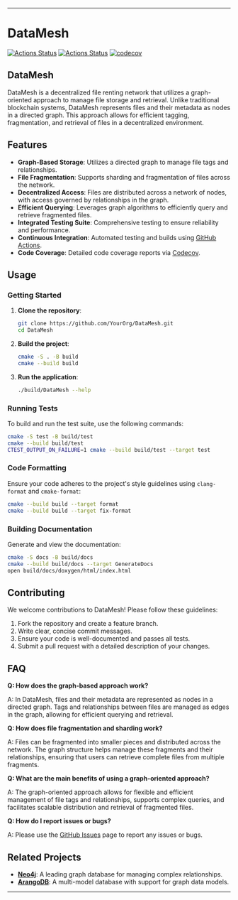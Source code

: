 
---

# DataMesh

[![Actions Status](https://github.com/riken127/DataMesh/workflows/Build/badge.svg)](https://github.com/riken127/data-mesh/actions)
[![Actions Status](https://github.com/riken127/DataMesh/workflows/CodeQuality/badge.svg)](https://github.com/riken127/data-mesh/actions)
[![codecov](https://codecov.io/gh/YourOrg/DataMesh/branch/main/graph/badge.svg)](https://codecov.io/gh/riken127/DataMesh)

## DataMesh

DataMesh is a decentralized file renting network that utilizes a graph-oriented approach to manage file storage and retrieval. Unlike traditional blockchain systems, DataMesh represents files and their metadata as nodes in a directed graph. This approach allows for efficient tagging, fragmentation, and retrieval of files in a decentralized environment.

## Features

- **Graph-Based Storage**: Utilizes a directed graph to manage file tags and relationships.
- **File Fragmentation**: Supports sharding and fragmentation of files across the network.
- **Decentralized Access**: Files are distributed across a network of nodes, with access governed by relationships in the graph.
- **Efficient Querying**: Leverages graph algorithms to efficiently query and retrieve fragmented files.
- **Integrated Testing Suite**: Comprehensive testing to ensure reliability and performance.
- **Continuous Integration**: Automated testing and builds using [GitHub Actions](https://help.github.com/en/actions/).
- **Code Coverage**: Detailed code coverage reports via [Codecov](https://codecov.io).

## Usage

### Getting Started

1. **Clone the repository**:
   ```bash
   git clone https://github.com/YourOrg/DataMesh.git
   cd DataMesh
   ```

2. **Build the project**:
   ```bash
   cmake -S . -B build
   cmake --build build
   ```

3. **Run the application**:
   ```bash
   ./build/DataMesh --help
   ```

### Running Tests

To build and run the test suite, use the following commands:

```bash
cmake -S test -B build/test
cmake --build build/test
CTEST_OUTPUT_ON_FAILURE=1 cmake --build build/test --target test
```

### Code Formatting

Ensure your code adheres to the project's style guidelines using `clang-format` and `cmake-format`:

```bash
cmake --build build --target format
cmake --build build --target fix-format
```

### Building Documentation

Generate and view the documentation:

```bash
cmake -S docs -B build/docs
cmake --build build/docs --target GenerateDocs
open build/docs/doxygen/html/index.html
```

## Contributing

We welcome contributions to DataMesh! Please follow these guidelines:

1. Fork the repository and create a feature branch.
2. Write clear, concise commit messages.
3. Ensure your code is well-documented and passes all tests.
4. Submit a pull request with a detailed description of your changes.

## FAQ

**Q: How does the graph-based approach work?**

A: In DataMesh, files and their metadata are represented as nodes in a directed graph. Tags and relationships between files are managed as edges in the graph, allowing for efficient querying and retrieval.

**Q: How does file fragmentation and sharding work?**

A: Files can be fragmented into smaller pieces and distributed across the network. The graph structure helps manage these fragments and their relationships, ensuring that users can retrieve complete files from multiple fragments.

**Q: What are the main benefits of using a graph-oriented approach?**

A: The graph-oriented approach allows for flexible and efficient management of file tags and relationships, supports complex queries, and facilitates scalable distribution and retrieval of fragmented files.

**Q: How do I report issues or bugs?**

A: Please use the [GitHub Issues](https://github.com/YourOrg/DataMesh/issues) page to report any issues or bugs.

## Related Projects

- [**Neo4j**](https://neo4j.com/): A leading graph database for managing complex relationships.
- [**ArangoDB**](https://www.arangodb.com/): A multi-model database with support for graph data models.

---